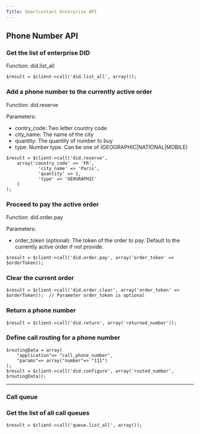 ```yaml
---
Title: Smartcontact Enterprise API
---
```


## Phone Number API
### Get the list of enterprise DID

Function: did.list_all

```
$result = $client->call('did.list_all', array());
```

### Add a phone number to the currently active order

Function: did.reserve

Parameters:
- contry_code: Two letter country code
- city_name: The name of the city
- quantity: The quantity of number to buy
- type: Number type. Can be one of (GEOGRAPHIC|NATIONAL|MOBILE)

```
$result = $client->call('did.reserve', 
	array('country_code' => 'FR', 
			'city_name' => 'Paris',
			'quantity' => 1,
			'type' => 'GEOGRAPHIC'
	)
);
```


### Proceed to pay the active order

Function: did.order.pay

Parameters:
- order_token (optional): The token of the order to pay. Default to the currently active order if not provide.

```
$result = $client->call('did.order.pay', array('order_token' => $orderToken));
```


### Clear the current order

```
$result = $client->call('did.order.clear', array('order_token' => $orderToken));  // Parameter order_token is optional
```

### Return a phone number


```
$result = $client->call('did.return', array('returned_number'));
```

### Define call routing for a phone number


```
$routingData = array(
    "application"=> "call_phone_number", 
    "params"=> array("number"=> "111")
);
$result = $client->call('did.configure', array('routed_number', $routingData));
```

********************************************************************************

### Call queue
### Get the list of all call queues

```
$result = $client->call('queue.list_all', array());
```

